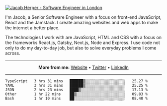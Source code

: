 [![Jacob Herper - Software Engineer in London](https://res.cloudinary.com/jacobherper/image/upload/v1595605963/github_banner.png)](https://herper.io/)

I'm Jacob, a Senior Software Engineer with a focus on front-end JavaScript, React and the Jamstack. I create amazing websites and web apps to make the internet a better place.

The technologies I work with are JavaScript, HTML and CSS with a focus on the frameworks React.js, Gatsby, Next.js, Node and Express. I use code not only to do my day-to-day job, but also to solve everyday problems I come across.

-----

<p align="center">
  <strong>More from me:</strong> 
  <a href="https://herper.io">Website</a> •
  <a href="https://twitter.com/intent/follow?screen_name=jakeherp&tw_p=followbutton">Twitter</a> •
  <a href="https://www.linkedin.com/in/jacobherper/">LinkedIn</a>
</p>

-----

<!--START_SECTION:waka-->
```text
TypeScript   3 hrs 31 mins   ██████▒░░░░░░░░░░░░░░░░░░   25.27 % 
YAML         3 hrs 31 mins   ██████▒░░░░░░░░░░░░░░░░░░   25.25 % 
JSON         2 hrs 23 mins   ████▒░░░░░░░░░░░░░░░░░░░░   17.13 % 
Other        1 hr 22 mins    ██▒░░░░░░░░░░░░░░░░░░░░░░   09.83 % 
Bash         1 hr 10 mins    ██░░░░░░░░░░░░░░░░░░░░░░░   08.40 % 
```
<!--END_SECTION:waka-->
